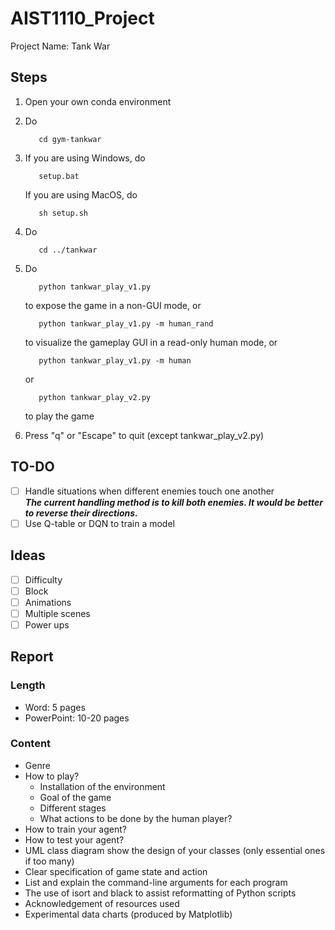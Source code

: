 # AIST1110_Project
Project Name: Tank War

## Steps
1. Open your own conda environment
1. Do

          cd gym-tankwar
        
1. If you are using Windows, do

          setup.bat
        
   If you are using MacOS, do
   
          sh setup.sh
        
1. Do

          cd ../tankwar
        
1. Do

          python tankwar_play_v1.py
        
   to expose the game in a non-GUI mode, or
   
          python tankwar_play_v1.py -m human_rand
        
   to visualize the gameplay GUI in a read-only human mode, or
   
          python tankwar_play_v1.py -m human
        
   or
   
          python tankwar_play_v2.py
        
   to play the game
        
1. Press "q" or "Escape" to quit (except tankwar_play_v2.py)

## TO-DO
- [ ] Handle situations when different enemies touch one another \
  ***The current handling method is to kill both enemies. It would be better to reverse their directions.***
- [ ] Use Q-table or DQN to train a model

## Ideas
- [ ] Difficulty
- [ ] Block
- [ ] Animations
- [ ] Multiple scenes
- [ ] Power ups

## Report

### Length
- Word: 5 pages
- PowerPoint: 10-20 pages

### Content
- Genre
- How to play?
    - Installation of the environment
    - Goal of the game
    - Different stages
    - What actions to be done by the human player?
- How to train your agent?
- How to test your agent?
- UML class diagram show the design of your classes (only essential ones if too many)
- Clear specification of game state and action
- List and explain the command-line arguments for each program
- The use of isort and black to assist reformatting of Python scripts
- Acknowledgement of resources used
- Experimental data charts (produced by Matplotlib)

